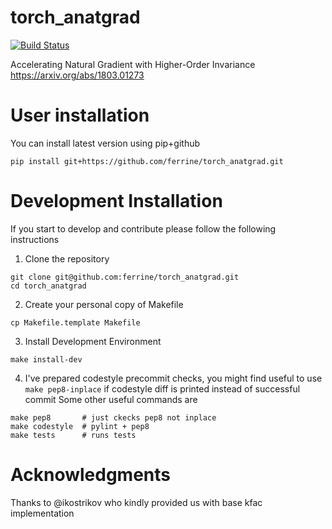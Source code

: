 # torch_anatgrad
[![Build Status](https://travis-ci.com/ferrine/torch_anatgrad.svg?branch=master)](https://travis-ci.com/ferrine/torch_anatgrad)

Accelerating Natural Gradient with Higher-Order Invariance https://arxiv.org/abs/1803.01273

# User installation
You can install latest version using pip+github
```
pip install git+https://github.com/ferrine/torch_anatgrad.git
```

# Development Installation
If you start to develop and contribute please follow the following instructions

1. Clone the repository
```
git clone git@github.com:ferrine/torch_anatgrad.git
cd torch_anatgrad
```

2. Create your personal copy of Makefile
```
cp Makefile.template Makefile
```

3. Install Development Environment
```
make install-dev
```
4. I've prepared codestyle precommit checks, you might find useful to use `make pep8-inplace` if codestyle diff is printed instead of successful commit
Some other useful commands are
```
make pep8       # just ckecks pep8 not inplace
make codestyle  # pylint + pep8
make tests      # runs tests
```

# Acknowledgments
Thanks to @ikostrikov who kindly provided us with base kfac implementation